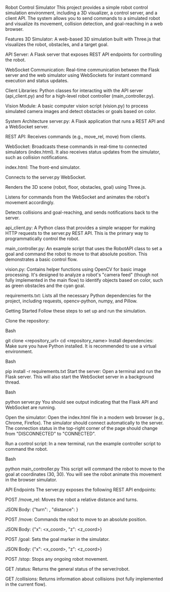 
Robot Control Simulator
This project provides a simple robot control simulation environment, including a 3D visualizer, a control server, and a client API. The system allows you to send commands to a simulated robot and visualize its movement, collision detection, and goal-reaching in a web browser.

Features
3D Simulator: A web-based 3D simulation built with Three.js that visualizes the robot, obstacles, and a target goal.

API Server: A Flask server that exposes REST API endpoints for controlling the robot.

WebSocket Communication: Real-time communication between the Flask server and the web simulator using WebSockets for instant command execution and status updates.

Client Libraries: Python classes for interacting with the API server (api_client.py) and for a high-level robot controller (main_controller.py).

Vision Module: A basic computer vision script (vision.py) to process simulated camera images and detect obstacles or goals based on color.

System Architecture
server.py: A Flask application that runs a REST API and a WebSocket server.

REST API: Receives commands (e.g., move_rel, move) from clients.

WebSocket: Broadcasts these commands in real-time to connected simulators (index.html). It also receives status updates from the simulator, such as collision notifications.

index.html: The front-end simulator.

Connects to the server.py WebSocket.

Renders the 3D scene (robot, floor, obstacles, goal) using Three.js.

Listens for commands from the WebSocket and animates the robot's movement accordingly.

Detects collisions and goal-reaching, and sends notifications back to the server.

api_client.py: A Python class that provides a simple wrapper for making HTTP requests to the server.py REST API. This is the primary way to programmatically control the robot.

main_controller.py: An example script that uses the RobotAPI class to set a goal and command the robot to move to that absolute position. This demonstrates a basic control flow.

vision.py: Contains helper functions using OpenCV for basic image processing. It's designed to analyze a robot's "camera feed" (though not fully implemented in the main flow) to identify objects based on color, such as green obstacles and the cyan goal.


requirements.txt: Lists all the necessary Python dependencies for the project, including requests, opencv-python, numpy, and Pillow. 

Getting Started
Follow these steps to set up and run the simulation.

Clone the repository:

Bash

git clone <repository_url>
cd <repository_name>
Install dependencies:
Make sure you have Python installed. It is recommended to use a virtual environment.

Bash

pip install -r requirements.txt
Start the server:
Open a terminal and run the Flask server. This will also start the WebSocket server in a background thread.

Bash

python server.py
You should see output indicating that the Flask API and WebSocket are running.

Open the simulator:
Open the index.html file in a modern web browser (e.g., Chrome, Firefox). The simulator should connect automatically to the server. The connection status in the top-right corner of the page should change from "DISCONNECTED" to "CONNECTED".

Run a control script:
In a new terminal, run the example controller script to command the robot.

Bash

python main_controller.py
This script will command the robot to move to the goal at coordinates (30, 30). You will see the robot animate this movement in the browser simulator.

API Endpoints
The server.py exposes the following REST API endpoints:

POST /move_rel: Moves the robot a relative distance and turns.

JSON Body: {"turn": <degrees>, "distance": <units>}

POST /move: Commands the robot to move to an absolute position.

JSON Body: {"x": <x_coord>, "z": <z_coord>}

POST /goal: Sets the goal marker in the simulator.

JSON Body: {"x": <x_coord>, "z": <z_coord>}

POST /stop: Stops any ongoing robot movement.

GET /status: Returns the general status of the server/robot.

GET /collisions: Returns information about collisions (not fully implemented in the current flow).

